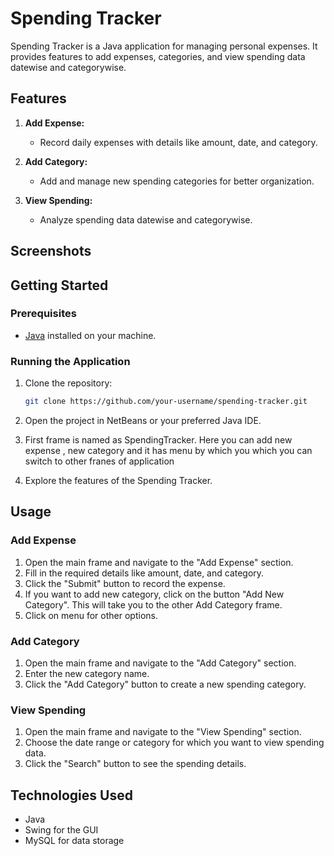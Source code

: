 # Spending Tracker

Spending Tracker is a Java application for managing personal expenses. It provides features to add expenses, categories, and view spending data datewise and categorywise.

## Features

1. **Add Expense:**
   - Record daily expenses with details like amount, date, and category.

2. **Add Category:**
   - Add and manage new spending categories for better organization.

3. **View Spending:**
   - Analyze spending data datewise and categorywise.
   
## Screenshots


## Getting Started

### Prerequisites

- [Java](https://www.java.com/en/download/) installed on your machine.

### Running the Application

1. Clone the repository:

    ```bash
    git clone https://github.com/your-username/spending-tracker.git
    ```

2. Open the project in NetBeans or your preferred Java IDE.

3. First frame is named as SpendingTracker. Here you can add new expense , new category and it has menu by which you which you can switch to other franes of application

4. Explore the features of the Spending Tracker.

## Usage

### Add Expense

1. Open the main frame and navigate to the "Add Expense" section.
2. Fill in the required details like amount, date, and category.
3. Click the "Submit" button to record the expense.
4. If you want to add new category, click on the button "Add New Category". This will take you to the other Add Category frame.
5. Click on menu for other options.

### Add Category

1. Open the main frame and navigate to the "Add Category" section.
2. Enter the new category name.
3. Click the "Add Category" button to create a new spending category.

### View Spending

1. Open the main frame and navigate to the "View Spending" section.
2. Choose the date range or category for which you want to view spending data.
3. Click the "Search" button to see the spending details.

## Technologies Used

- Java
- Swing for the GUI
- MySQL for data storage



